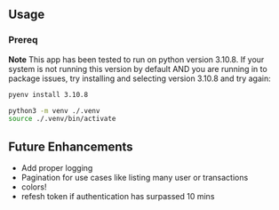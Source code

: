 ## Usage

### Prereq

**Note** This app has been tested to run on python version 3.10.8. If your system is not running this version by default AND
you are running in to package issues, try installing and selecting version 3.10.8 and try again:

```bash
pyenv install 3.10.8
```

```bash
python3 -m venv ./.venv
source ./.venv/bin/activate
```

## Future Enhancements

- Add proper logging
- Pagination for use cases like listing many user or transactions
- colors!
- refesh token if authentication has surpassed 10 mins
